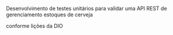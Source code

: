 Desenvolvimento de testes unitários para validar uma API REST de gerenciamento estoques de cerveja

conforme lições da DIO

